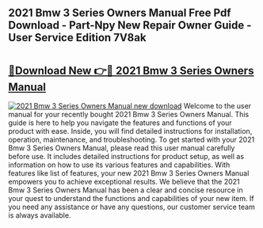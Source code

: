 ## 2021 Bmw 3 Series Owners Manual Free Pdf Download - Part-Npy New Repair Owner Guide - User Service Edition 7V8ak

# <h2><a href="http://bc25768.oget.top/?id=2021+Bmw+3+Series+Owners+Manual">🔗Download New 👉🔴 2021 Bmw 3 Series Owners Manual</a></h2>

[![2021 Bmw 3 Series Owners Manual new download](https://i.imgur.com/5g1atiW.png)](http://bc25768.oget.top/?id=2021+Bmw+3+Series+Owners+Manual)
Welcome to the user manual for your recently bought 2021 Bmw 3 Series Owners Manual. This guide is here to help you navigate the features and functions of your product with ease. Inside, you will find detailed instructions for installation, operation, maintenance, and troubleshooting. To get started with your 2021 Bmw 3 Series Owners Manual, please read this user manual carefully before use. It includes detailed instructions for product setup, as well as information on how to use its various features and capabilities. With features like list of features, your new 2021 Bmw 3 Series Owners Manual empowers you to achieve exceptional results. We believe that the 2021 Bmw 3 Series Owners Manual has been a clear and concise resource in your quest to understand the functions and capabilities of your new item. If you need any assistance or have any questions, our customer service team is always available.
